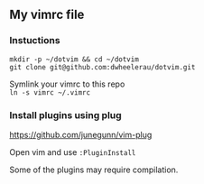 ## My vimrc file
### Instuctions  
`mkdir -p ~/dotvim && cd ~/dotvim`  
`git clone git@github.com:dwheelerau/dotvim.git`  

Symlink your vimrc to this repo  
`ln -s vimrc ~/.vimrc`  

### Install plugins using plug  
https://github.com/junegunn/vim-plug  

Open vim and use `:PluginInstall`  

Some of the plugins may require compilation.  

